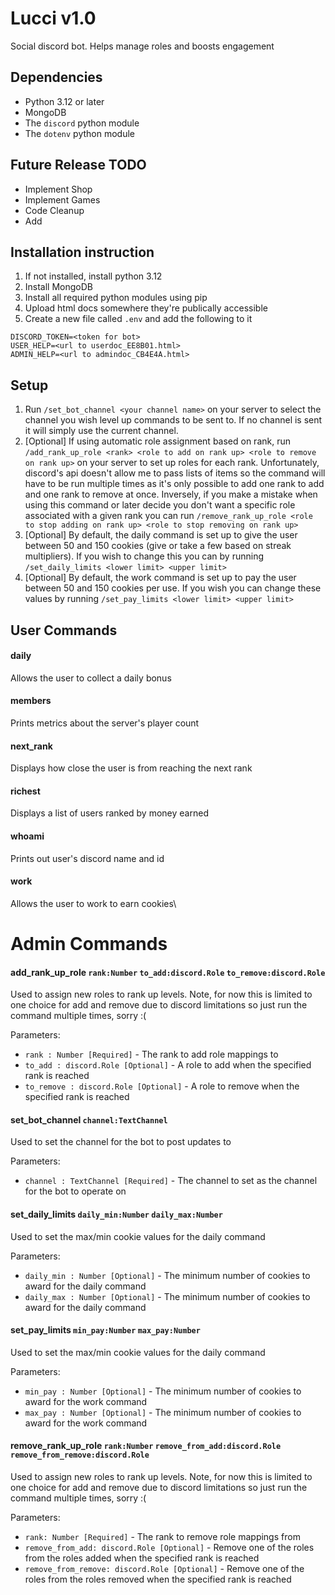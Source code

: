 # Lucci v1.0

Social discord bot. Helps manage roles and boosts engagement 

## Dependencies

* Python 3.12 or later
* MongoDB
* The `discord` python module
* The `dotenv` python module

## Future Release TODO

* Implement Shop
* Implement Games
* Code Cleanup
* Add 

## Installation instruction

1. If not installed, install python 3.12
2. Install MongoDB
3. Install all required python modules using pip
4. Upload html docs somewhere they're publically accessible
5. Create a new file called `.env` and add the following to it

```
DISCORD_TOKEN=<token for bot>
USER_HELP=<url to userdoc_EE8B01.html>
ADMIN_HELP=<url to admindoc_CB4E4A.html>
```

## Setup

1. Run `/set_bot_channel <your channel name>` on your server to select the 
channel you wish level up commands to be sent to. If no channel is sent it will
simply use the current channel.
2. [Optional] If using automatic role assignment based on rank, run  
`/add_rank_up_role <rank> <role to add on rank up> <role to remove on rank up>`
on your server to set up roles for each rank. Unfortunately, discord's api doesn't
allow me to pass lists of items so the command will have to be run multiple times
as it's only possible to add one rank to add and one rank to remove at once.
Inversely, if you make a mistake when using this command or later decide you
don't want a specific role associated with a given rank you can run 
`/remove_rank_up_role <role to stop adding on rank up> <role to stop removing on
rank up>`
3. [Optional] By default, the daily command is set up to give the user between
50 and 150 cookies (give or take a few based on streak multipliers). If you wish
to change this you can by running `/set_daily_limits <lower limit> <upper limit>`
4. [Optional] By default, the work command is set up to pay the user between 50
and 150 cookies per use. If you wish you can change these values by running
`/set_pay_limits <lower limit> <upper limit>`

## User Commands

#### daily
Allows the user to collect a daily bonus

#### members
Prints metrics about the server's player count

#### next_rank
Displays how close the user is from reaching the next rank

#### richest
Displays a list of users ranked by money earned

#### whoami
Prints out user's discord name and id

#### work
Allows the user to work to earn cookies\

# Admin Commands

#### add_rank_up_role `rank:Number` `to_add:discord.Role` `to_remove:discord.Role`
Used to assign new roles to rank up levels. Note, for now this is limited to one choice for add and remove due to discord limitations so just run the command multiple times, sorry :(

Parameters:
- `rank : Number [Required]` - The rank to add role mappings to
- `to_add : discord.Role [Optional]` - A role to add when the specified rank is reached
- `to_remove : discord.Role [Optional]` - A role to remove when the specified rank is reached

#### set_bot_channel `channel:TextChannel`
Used to set the channel for the bot to post updates to

Parameters:
- `channel : TextChannel [Required]` - The channel to set as the channel for the bot to operate on

#### set_daily_limits `daily_min:Number` `daily_max:Number`
Used to set the max/min cookie values for the daily command

Parameters:
- `daily_min : Number [Optional]` - The minimum number of cookies to award for the daily command
- `daily_max : Number [Optional]` - The minimum number of cookies to award for the daily command

#### set_pay_limits `min_pay:Number` `max_pay:Number`
Used to set the max/min cookie values for the daily command

Parameters:
- `min_pay : Number [Optional]` - The minimum number of cookies to award for the work command
- `max_pay : Number [Optional]` - The minimum number of cookies to award for the work command

#### remove_rank_up_role `rank:Number` `remove_from_add:discord.Role` `remove_from_remove:discord.Role`
Used to assign new roles to rank up levels. Note, for now this is limited to one choice for add and remove due to discord limitations so just run the command multiple times, sorry :(

Parameters:
- `rank: Number [Required]` - The rank to remove role mappings from
- `remove_from_add: discord.Role [Optional]` - Remove one of the roles from the roles added when the specified rank is reached
- `remove_from_remove: discord.Role [Optional]` - Remove one of the roles from the roles removed when the specified rank is reached

